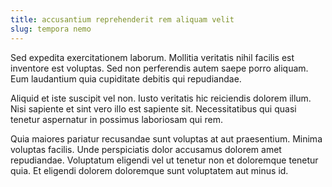 ```yaml
---
title: accusantium reprehenderit rem aliquam velit
slug: tempora nemo
---
```


Sed expedita exercitationem laborum. Mollitia veritatis nihil facilis est inventore est voluptas. Sed non perferendis autem saepe porro aliquam. Eum laudantium quia cupiditate debitis qui repudiandae.

Aliquid et iste suscipit vel non. Iusto veritatis hic reiciendis dolorem illum. Nisi sapiente et sint vero illo est sapiente sit. Necessitatibus qui quasi tenetur aspernatur in possimus laboriosam qui rem.

Quia maiores pariatur recusandae sunt voluptas at aut praesentium. Minima voluptas facilis. Unde perspiciatis dolor accusamus dolorem amet repudiandae. Voluptatum eligendi vel ut tenetur non et doloremque tenetur quia. Et eligendi dolorem doloremque sunt voluptatem aut minus id.
